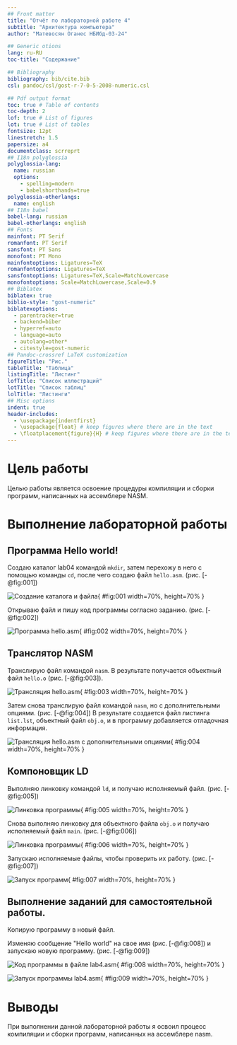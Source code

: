 ```yaml
---
## Front matter
title: "Отчёт по лабораторной работе 4"
subtitle: "Архитектура компьютера"
author: "Матевосян Оганес НБИбд-03-24"

## Generic otions
lang: ru-RU
toc-title: "Содержание"

## Bibliography
bibliography: bib/cite.bib
csl: pandoc/csl/gost-r-7-0-5-2008-numeric.csl

## Pdf output format
toc: true # Table of contents
toc-depth: 2
lof: true # List of figures
lot: true # List of tables
fontsize: 12pt
linestretch: 1.5
papersize: a4
documentclass: scrreprt
## I18n polyglossia
polyglossia-lang:
  name: russian
  options:
	- spelling=modern
	- babelshorthands=true
polyglossia-otherlangs:
  name: english
## I18n babel
babel-lang: russian
babel-otherlangs: english
## Fonts
mainfont: PT Serif
romanfont: PT Serif
sansfont: PT Sans
monofont: PT Mono
mainfontoptions: Ligatures=TeX
romanfontoptions: Ligatures=TeX
sansfontoptions: Ligatures=TeX,Scale=MatchLowercase
monofontoptions: Scale=MatchLowercase,Scale=0.9
## Biblatex
biblatex: true
biblio-style: "gost-numeric"
biblatexoptions:
  - parentracker=true
  - backend=biber
  - hyperref=auto
  - language=auto
  - autolang=other*
  - citestyle=gost-numeric
## Pandoc-crossref LaTeX customization
figureTitle: "Рис."
tableTitle: "Таблица"
listingTitle: "Листинг"
lofTitle: "Список иллюстраций"
lotTitle: "Список таблиц"
lolTitle: "Листинги"
## Misc options
indent: true
header-includes:
  - \usepackage{indentfirst}
  - \usepackage{float} # keep figures where there are in the text
  - \floatplacement{figure}{H} # keep figures where there are in the text
---
```


# Цель работы

Целью работы является освоение процедуры компиляции и сборки программ, написанных на ассемблере NASM.

# Выполнение лабораторной работы

## Программа Hello world!

Создаю каталог lab04 командой `mkdir`, затем перехожу в него с помощью команды `cd`, после чего создаю файл `hello.asm`. (рис. [-@fig:001])

![Создание каталога и файла](image/01.png){ #fig:001 width=70%, height=70% }

Открываю файл и пишу код программы согласно заданию. (рис. [-@fig:002])

![Программа hello.asm](image/02.png){ #fig:002 width=70%, height=70% }

## Транслятор NASM 

Транслирую файл командой `nasm`. В результате получается объектный файл `hello.o` (рис. [-@fig:003]).

![Трансляция hello.asm](image/03.png){ #fig:003 width=70%, height=70% }

Затем снова транслирую файл командой `nasm`, но с дополнительными опциями. (рис. [-@fig:004]) В результате создается файл листинга `list.lst`, объектный файл `obj.o`, и в программу добавляется отладочная информация.

![Трансляция hello.asm с дополнительными опциями](image/04.png){ #fig:004 width=70%, height=70% }

## Компоновщик LD

Выполняю линковку командой `ld`, и получаю исполняемый файл. (рис. [-@fig:005])

![Линковка программы](image/05.png){ #fig:005 width=70%, height=70% }

Снова выполняю линковку для объектного файла `obj.o` и получаю исполняемый файл `main`. (рис. [-@fig:006])

![Линковка программы](image/06.png){ #fig:006 width=70%, height=70% }

Запускаю исполняемые файлы, чтобы проверить их работу. (рис. [-@fig:007])

![Запуск программ](image/07.png){ #fig:007 width=70%, height=70% }

## Выполнение заданий для самостоятельной работы.

Копирую программу в новый файл.

Изменяю сообщение "Hello world" на свое имя (рис. [-@fig:008]) и запускаю новую программу. (рис. [-@fig:009])

![Код программы в файле lab4.asm](image/08.png){ #fig:008 width=70%, height=70% }

![Запуск программы lab4.asm](image/09.png){ #fig:009 width=70%, height=70% }

# Выводы

При выполнении данной лабораторной работы я освоил процесс компиляции и сборки программ, написанных на ассемблере nasm.
